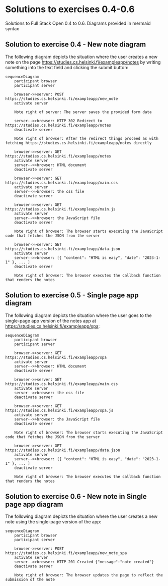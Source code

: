 # Solutions to exercises 0.4-0.6

Solutions to Full Stack Open 0.4 to 0.6. Diagrams provided in mermaid syntax

## Solution to exercise 0.4 - New note diagram

The following diagram depicts the situation where the user creates a new note on the page https://studies.cs.helsinki.fi/exampleapp/notes by writing something into the text field and clicking the submit button:

```mermaid
sequenceDiagram
    participant browser
    participant server

    browser->>server: POST https://studies.cs.helsinki.fi/exampleapp/new_note
    activate server
    
    Note right of server: The server saves the provided form data

    server-->>browser: HTTP 302 Redirect to https://studies.cs.helsinki.fi/exampleapp/notes
    deactivate server

    Note right of browser: After the redirect things proceed as with fetching https://studies.cs.helsinki.fi/exampleapp/notes directly

    browser->>server: GET https://studies.cs.helsinki.fi/exampleapp/notes
    activate server
    server-->>browser: HTML document
    deactivate server

    browser->>server: GET https://studies.cs.helsinki.fi/exampleapp/main.css
    activate server
    server-->>browser: the css file
    deactivate server

    browser->>server: GET https://studies.cs.helsinki.fi/exampleapp/main.js
    activate server
    server-->>browser: the JavaScript file
    deactivate server

    Note right of browser: The browser starts executing the JavaScript code that fetches the JSON from the server

    browser->>server: GET https://studies.cs.helsinki.fi/exampleapp/data.json
    activate server
    server-->>browser: [{ "content": "HTML is easy", "date": "2023-1-1" }, ... ]
    deactivate server

    Note right of browser: The browser executes the callback function that renders the notes
```

## Solution to exercise 0.5 - Single page app diagram

The following diagram depicts the situation where the user goes to the single-page app version of the notes app at https://studies.cs.helsinki.fi/exampleapp/spa:

```mermaid
sequenceDiagram
    participant browser
    participant server

    browser->>server: GET https://studies.cs.helsinki.fi/exampleapp/spa
    activate server
    server-->>browser: HTML document
    deactivate server

    browser->>server: GET https://studies.cs.helsinki.fi/exampleapp/main.css
    activate server
    server-->>browser: the css file
    deactivate server

    browser->>server: GET https://studies.cs.helsinki.fi/exampleapp/spa.js
    activate server
    server-->>browser: the JavaScript file
    deactivate server

    Note right of browser: The browser starts executing the JavaScript code that fetches the JSON from the server

    browser->>server: GET https://studies.cs.helsinki.fi/exampleapp/data.json
    activate server
    server-->>browser: [{ "content": "HTML is easy", "date": "2023-1-1" }, ... ]
    deactivate server

    Note right of browser: The browser executes the callback function that renders the notes
```

## Solution to exercise 0.6 - New note in Single page app diagram

The following diagram depicts the situation where the user creates a new note using the single-page version of the app:

```mermaid
sequenceDiagram
    participant browser
    participant server

    browser->>server: POST https://studies.cs.helsinki.fi/exampleapp/new_note_spa
    activate server
    server-->>browser: HTTP 201 Created {"message":"note created"}
    deactivate server

    Note right of browser: The browser updates the page to reflect the submission of the note

```

